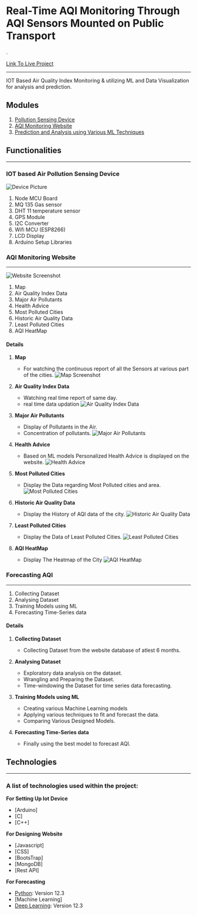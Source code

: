 # Real-Time AQI Monitoring Through AQI Sensors Mounted on Public Transport
.


[Link To Live Project](https://udyaansaathi.onrender.com/)
***
IOT Based Air Quality Index Monitoring &amp; utilizing ML and Data Visualization for analysis and prediction.
## Modules
1. [Pollution Sensing Device](#IoT)
2. [AQI Monitoring Website](#website)
3. [Prediction and Analysis using Various ML Techniques](#ml)

## Functionalities
***

<a name="IoT"></a>
### IOT based Air Pollution Sensing Device
![Device Picture](Device.png)

1. Node MCU Board
2. MQ 135 Gas sensor
3. DHT 11 temperature sensor
4. GPS Module
5. I2C Converter
6. Wifi MCU (ESP8266)
7. LCD Display
8. Arduino Setup Libraries

 
<a name="website"></a>
### AQI Monitoring Website
***
![Website Screenshot](Website.png)
1. Map
2. Air Quality Index Data
3. Major Air Pollutants
4. Health Advice
5. Most Polluted Cities
6. Historic Air Quality Data
7. Least Polluted Cities
8. AQI HeatMap

#### Details
1. **Map** 
    * For watching the continuous report of all the Sensors at various part of the cities. 
      ![Map Screenshot](Map.png)
2. **Air Quality Index Data** 
    * Watching real time report of same day.
    * real time data updation 
      ![Air Quality Index Data](AQI_Data.png)
3. **Major Air Pollutants** 
    * Display of Pollutants in the Air.
    * Concentration of pollutants.
      ![Major Air Pollutants](Major_Air_Pollutants.png)
   
4. **Health Advice** 
    * Based on ML models Personalized Health Advice is displayed on the website. 
      ![Health Advice](Health_Advice.png)
5. **Most Polluted Cities**
    * Display the Data regarding Most Polluted cities and area.
      ![Most Polluted Cities](Most_Polluted_Cities.png)
6. **Historic Air Quality Data**
    * Display the History of AQI data of the city.
      ![Historic Air Quality Data](Historic_AQI.png)
7. **Least Polluted Cities**
    * Display the Data of Least Polluted Cities.
      ![Least Polluted Cities](Least_polluted.png)
8. **AQI HeatMap**
    * Display The Heatmap of the City
      ![AQI HeatMap](AQI_Heatmap.png)
 
<a name="ml"></a>
### Forecasting AQI
***
1. Collecting Dataset
2. Analysing Dataset
3. Training Models using ML
4. Forecasting Time-Series data


#### Details
1. **Collecting Dataset** 
    * Collecting Dataset from the website database of atlest 6 months. 

      
2. **Analysing Dataset** 
    * Exploratory data analysis on the dataset.
    * Wrangling and Preparing the Dataset.
    * Time-windowing the Dataset for time series data forecasting. 

      
3. **Training Models using ML** 
    * Creating various Machine Learning models 
    * Applying various techniques to fit and forecast the data.
    * Comparing Various Designed Models. 
   
      
4. **Forecasting Time-Series data**
    * Finally using the best model to forecast AQI. 
 

## Technologies
***
### A list of technologies used within the project:
**For Setting Up Iot Device**
* [Arduino]
* [C]
* [C++]



**For Designing Website**
* [Javascript]
* [CSS]
* [BootsTrap]
* [MongoDB]
* [Rest API]


**For Forecasting**
* [Python](https://www.python.org/): Version 12.3 
* [Machine Learning]
* [Deep Learning](https://www.deeplearning.ai/): Version 12.3 
 
